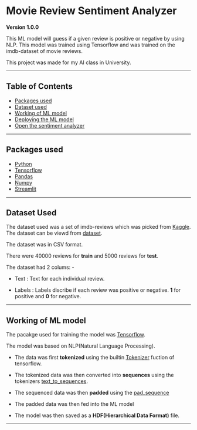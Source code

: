 # Movie Review Sentiment Analyzer 

**Version 1.0.0**

This ML model will guess if a given review is positive or negative by using NLP. This model was trained using Tensorflow and was trained on the imdb-dataset of movie reviews.

This project was made for my AI class in University.

---

## Table of Contents
- [Packages used](#packages-used)
- [Dataset used](#dataset-used)
- [Working of ML model](#working-of-ml-model)
- [Deploying the ML model](#deploying-the-ml-model)
- [Open the sentiment analyzer](#open-the-sentiment-analyzer)

---

## Packages used

- [Python](https://www.python.org/)
- [Tensorflow](https://www.tensorflow.org/)
- [Pandas](https://pandas.pydata.org/)
- [Numpy](https://numpy.org/)
- [Streamlit](https://www.streamlit.io/)

---

## Dataset Used

The dataset used was a set of imdb-reviews which was picked from [Kaggle](https://www.kaggle.com/). The dataset can be viewd from [dataset](https://www.kaggle.com/columbine/imdb-dataset-sentiment-analysis-in-csv-format).

The dataset was in CSV format.

There were 40000 reviews for **train** and 5000 reviews for **test**.

The dataset had 2 colums: -

- Text : Text for each individual review.

- Labels : Labels discribe if each review was positive or negative. **1** for positive and **0** for negative.

---

## Working of ML model

The pacakge used for training the model was [Tensorflow](https://www.tensorflow.org/).

The model was based on NLP(Natural Language Processing).

- The data was first **tokenized** using the builtin [Tokenizer](https://www.tensorflow.org/api_docs/python/tf/keras/preprocessing/text/Tokenizer) fuction of tensorflow.

- The tokenized data was then converted into **sequences** using the tokenizers [text_to_sequences](https://www.tensorflow.org/api_docs/python/tf/keras/preprocessing/text/Tokenizer#texts_to_sequences).

- The sequenced data was then **padded** using the [pad_sequence](https://www.tensorflow.org/api_docs/python/tf/keras/preprocessing/sequence/pad_sequences)

- The padded data was then fed into the ML model 

- The model was then saved as a **HDF(Hierarchical Data Format)** file.

---

##



